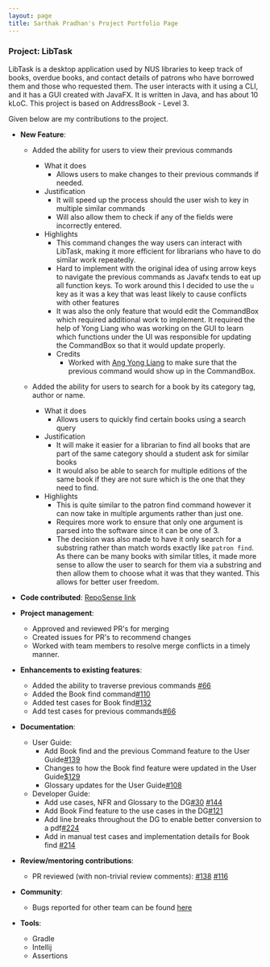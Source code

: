 ```yaml
---
layout: page
title: Sarthak Pradhan's Project Portfolio Page
---
```


### Project: LibTask


LibTask is a desktop application used by NUS libraries to keep track of books, overdue books, and contact details of patrons who have borrowed them and those who requested them.
The user interacts with it using a CLI, and it has a GUI created with JavaFX. It is written in Java, and has about 10 kLoC. This project is based on AddressBook - Level 3.

Given below are my contributions to the project.

* **New Feature**:
  * Added the ability for users to view their previous commands
    * What it does
      * Allows users to make changes to their previous commands if needed.
    * Justification
      * It will speed up the process should the user wish to key in multiple similar commands
      * Will also allow them to check if any of the fields were incorrectly entered.
    * Highlights
      * This command changes the way users can interact with LibTask, making it more efficient for librarians who have to do similar work repeatedly.
      * Hard to implement with the original idea of using arrow keys to navigate the previous commands as Javafx tends to eat up all function keys. To work around this I decided to use the `u` key as it was a key that was least likely to cause conflicts with other features
      * It was also the only feature that would edit the CommandBox which required additional work to implement. It required the help of Yong Liang who was working on the GUI to learn which functions under the UI was responsible for updating the CommandBox so that it would update properly. 
      * Credits
        * Worked with [Ang Yong Liang](http://github.com/yl-ang) to make sure that the previous command would show up in the CommandBox.

  * Added the ability for users to search for a book by its category tag, author or name.
    * What it does
      * Allows users to quickly find certain books using a search query
    * Justification
      * It will make it easier for a librarian to find all books that are part of the same category should a student ask for similar books
      * It would also be able to search for multiple editions of the same book if they are not sure which is the one that they need to find.
    * Highlights
      * This is quite similar to the patron find command however it can now take in multiple arguments rather than just one.
      * Requires more work to ensure that only one argument is parsed into the software since it can be one of 3.
      * The decision was also made to have it only search for a substring rather than match words exactly like `patron find`. As there can be many books with similar titles, it made more sense to allow the user to search for them via a substring and then allow them to choose what it was that they wanted. This allows for better user freedom. 


* **Code contributed**: [RepoSense link](https://nus-cs2103-ay2122s2.github.io/tp-dashboard/?search=&sort=groupTitle&sortWithin=title&since=2022-02-18&timeframe=commit&mergegroup=&groupSelect=groupByRepos&breakdown=false&tabOpen=true&tabType=authorship&tabAuthor=Halpfrog&tabRepo=AY2122S2-CS2103T-W14-1%2Ftp%5Bmaster%5D&authorshipIsMergeGroup=false&authorshipFileTypes=docs~functional-code~test-code&authorshipIsBinaryFileTypeChecked=false)


* **Project management**:
  * Approved and reviewed PR's for merging
  * Created issues for PR's to recommend changes
  * Worked with team members to resolve merge conflicts in a timely manner.


* **Enhancements to existing features**:
  * Added the ability to traverse previous commands [\#66](https://github.com/AY2122S2-CS2103T-W14-1/tp/pull/66)
  * Added the Book find command[\#110](https://github.com/AY2122S2-CS2103T-W14-1/tp/pull/110)
  * Added test cases for Book find[\#132](https://github.com/AY2122S2-CS2103T-W14-1/tp/pull/132)
  * Add test cases for previous commands[\#66](https://github.com/AY2122S2-CS2103T-W14-1/tp/pull/66)


* **Documentation**:
  * User Guide:
    * Add Book find and the previous Command feature to the User Guide[\#139](https://github.com/AY2122S2-CS2103T-W14-1/tp/pull/139)
    * Changes to how the Book find feature were updated in the User Guide[\$129](https://github.com/AY2122S2-CS2103T-W14-1/tp/pull/129)
    * Glossary updates for the User Guide[\#108](https://github.com/AY2122S2-CS2103T-W14-1/tp/pull/108)
  * Developer Guide:
    * Add use cases, NFR and Glossary to the DG[\#30](https://github.com/AY2122S2-CS2103T-W14-1/tp/pull/30) [\#144](https://github.com/AY2122S2-CS2103T-W14-1/tp/pull/144)
    * Add Book Find feature to the use cases in the DG[\#121](https://github.com/AY2122S2-CS2103T-W14-1/tp/pull/121)
    * Add line breaks throughout the DG to enable better conversion to a pdf[\#224](https://github.com/AY2122S2-CS2103T-W14-1/tp/pull/224)
    * Add in manual test cases and implementation details for Book find [\#214](https://github.com/AY2122S2-CS2103T-W14-1/tp/pull/214)

* **Review/mentoring contributions**:
  * PR reviewed (with non-trivial review comments): [\#138](https://github.com/AY2122S2-CS2103T-W14-1/tp/pull/138) [#116](https://github.com/AY2122S2-CS2103T-W14-1/tp/pull/138)

* **Community**:
  * Bugs reported for other team can be found [here](https://github.com/Halpfrog/ped/issues)


* **Tools**:
  * Gradle
  * Intellij
  * Assertions



